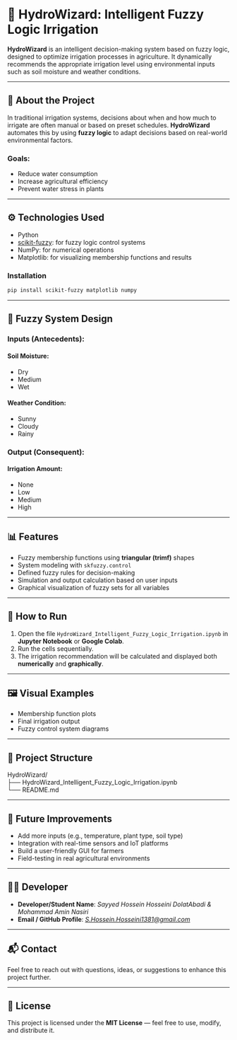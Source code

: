 # 🌿 HydroWizard: Intelligent Fuzzy Logic Irrigation

**HydroWizard** is an intelligent decision-making system based on fuzzy logic, designed to optimize irrigation processes in agriculture. It dynamically recommends the appropriate irrigation level using environmental inputs such as soil moisture and weather conditions.

---

## 🧠 About the Project

In traditional irrigation systems, decisions about when and how much to irrigate are often manual or based on preset schedules. **HydroWizard** automates this by using **fuzzy logic** to adapt decisions based on real-world environmental factors.

### Goals:
- Reduce water consumption
- Increase agricultural efficiency
- Prevent water stress in plants

---

## ⚙️ Technologies Used

- Python
- [scikit-fuzzy](https://github.com/scikit-fuzzy/scikit-fuzzy): for fuzzy logic control systems
- NumPy: for numerical operations
- Matplotlib: for visualizing membership functions and results

### Installation

```bash
pip install scikit-fuzzy matplotlib numpy
```

---

## 🧩 Fuzzy System Design

### Inputs (Antecedents):

#### Soil Moisture:
- Dry  
- Medium  
- Wet

#### Weather Condition:
- Sunny  
- Cloudy  
- Rainy

### Output (Consequent):

#### Irrigation Amount:
- None  
- Low  
- Medium  
- High

---

## 📊 Features

- Fuzzy membership functions using **triangular (trimf)** shapes  
- System modeling with `skfuzzy.control`  
- Defined fuzzy rules for decision-making  
- Simulation and output calculation based on user inputs  
- Graphical visualization of fuzzy sets for all variables  

---

## 🧪 How to Run

1. Open the file `HydroWizard_Intelligent_Fuzzy_Logic_Irrigation.ipynb` in **Jupyter Notebook** or **Google Colab**.  
2. Run the cells sequentially.  
3. The irrigation recommendation will be calculated and displayed both **numerically** and **graphically**.  

---

## 🖼️ Visual Examples

- Membership function plots  
- Final irrigation output  
- Fuzzy control system diagrams

---

## 📁 Project Structure
HydroWizard/<br>
├── HydroWizard_Intelligent_Fuzzy_Logic_Irrigation.ipynb<br>
└── README.md
 
---

## 🔧 Future Improvements

- Add more inputs (e.g., temperature, plant type, soil type)
- Integration with real-time sensors and IoT platforms
- Build a user-friendly GUI for farmers
- Field-testing in real agricultural environments

---

## 🧑‍💻 Developer

- **Developer/Student Name**: *Sayyed Hossein Hosseini DolatAbadi & Mohammad Amin Nasiri*
- **Email / GitHub Profile**: *S.Hossein.Hosseini1381@gmail.com*

---

## 📬 Contact

Feel free to reach out with questions, ideas, or suggestions to enhance this project further.

---

## 🔖 License

This project is licensed under the **MIT License** — feel free to use, modify, and distribute it.
